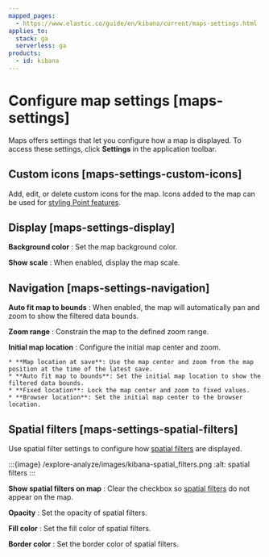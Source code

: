 ```yaml
---
mapped_pages:
  - https://www.elastic.co/guide/en/kibana/current/maps-settings.html
applies_to:
  stack: ga
  serverless: ga
products:
  - id: kibana
---
```


# Configure map settings [maps-settings]

Maps offers settings that let you configure how a map is displayed. To access these settings, click **Settings** in the application toolbar.


## Custom icons [maps-settings-custom-icons]

Add, edit, or delete custom icons for the map. Icons added to the map can be used for [styling Point features](maps-vector-style-properties.md#point-style-properties).


## Display [maps-settings-display]

**Background color**
:   Set the map background color.

**Show scale**
:   When enabled, display the map scale.


## Navigation [maps-settings-navigation]

**Auto fit map to bounds**
:   When enabled, the map will automatically pan and zoom to show the filtered data bounds.

**Zoom range**
:   Constrain the map to the defined zoom range.

**Initial map location**
:   Configure the initial map center and zoom.

    * **Map location at save**: Use the map center and zoom from the map position at the time of the latest save.
    * **Auto fit map to bounds**: Set the initial map location to show the filtered data bounds.
    * **Fixed location**: Lock the map center and zoom to fixed values.
    * **Browser location**: Set the initial map center to the browser location.



## Spatial filters [maps-settings-spatial-filters]

Use spatial filter settings to configure how [spatial filters](maps-create-filter-from-map.md#maps-spatial-filters) are displayed.

:::{image} /explore-analyze/images/kibana-spatial_filters.png
:alt: spatial filters
:::

**Show spatial filters on map**
:   Clear the checkbox so [spatial filters](maps-create-filter-from-map.md#maps-spatial-filters) do not appear on the map.

**Opacity**
:   Set the opacity of spatial filters.

**Fill color**
:   Set the fill color of spatial filters.

**Border color**
:   Set the border color of spatial filters.

